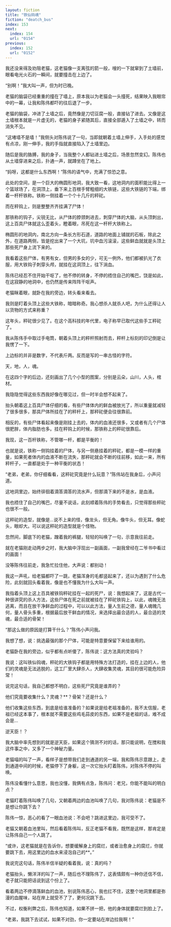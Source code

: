 ```yaml
---
layout: fiction
title: "铁仙钩魂"
fiction: "deatch_bus"
index: 153
next:
  index: 154
  url: "0154"
previous:
  index: 152
  url: "0152"
---
```

我还没来得及劝阻老猫，这老猫像一支离弦的箭一般，嗖的一下就窜到了土墙前，眼看电光火石的一瞬间，就要撞击在上边了。

“别啊！”我大叫一声，但为时已晚。

老猫的脑袋已经重重的撞在了墙上，原本我以为老猫会一头撞死，结果映入我眼帘中的一幕，让我和陈伟都吓的往后退了一步。

老猫的脑袋，冲进了土墙之后，竟然像是刀切豆腐一般，直接钻了进去。又像是这土墙根本就是一片虚无的，老猫的身子紧随其后，直接全部遁入了土墙之中，转而消失不见。

“这堵墙不是墙！”我侧头对陈伟说了一句，当即就朝着土墙上伸手，入手处的感觉有点凉，刚一伸手，我的手指就直接陷入了土墙里边。

随后是我的胳膊，我的身子，当我整个人都钻进土墙之后，场景忽然变幻。陈伟也从土墙穿进来之后，扑通一声，就蹲坐在了地上。

“妈呀，这都是什么东西啊！”陈伟的语气中，充满了惊恐之意。

此处的空间，是一个巨大的椭圆形地洞，我大致一看，这地洞内的面积能比得上一个篮球场了，在洞顶上，垂下来上百根手臂粗细的大铁链，这些大铁链的下端，绑着一杆杆铁称。铁称一侧挂着一个个十几斤的秤砣。

而在秤钩上，则是整整齐齐挂满了尸体！

那铁称的钩子，尖锐无比，从尸体的脖颈刺进去，刺穿尸体的大脑，从头顶刺出，这上百具尸体就这么歪着头，瞪着眼，吊死在这一杆杆大铁称上。

椭圆形的地洞内，南北方向一条长方形石道，道路的地面上铺就的石板，除此之外，在道路两侧，皆是挖出来了一个大坑，坑中血污滚滚，这些鲜血就就是头顶上那些死尸身上流下来的。

我看着这些尸体，有男有女，但男的多女的少，可无一例外，他们都被扒光了衣服，用大铁钩子刺穿头颅，就挂在这洞顶上，往下淌血。

陈伟已经忍不住开始干呕了，他不停的转身，不停的捂住自己的嘴巴，饶是如此，在这寂静的地洞中，也仍然是传来阵阵干呕声。

老猫眯着眼，就卧在我的旁边，转头看来看去。

我则是盯着头顶上这些大铁称，暗暗称奇。我心想杀人就杀人吧，为什么还得让人以货物的方式来称重？

这年头，秤砣很少见了。在这个高科技的年代里，电子称早已取代这些手工秤砣了。

我从陈伟手中取过手电筒，朝着头顶上的秤杆照射而去，秤杆上标刻的印记倒是让我愣了一下。

上边标的并非是数字，不代表斤两。反而是写的一串古怪的字符。

天，地，人，魂。

在这四个字的后边，还刻画出了几个小型的图案，分别是云朵，山川，人头，棺材。

我隐隐觉得这些东西我好像在哪见过，但一时半会想不起来了。

抬头朝着这上百具尸体仔细的看，有些尸体体内的鲜血被放光了，所以重量就减轻了很多很多，那具尸体所挂在了的秤杆上，那秤砣便会往很靠前。

相反的，有些尸体看起来像是刚挂上去的，体内的血液还很多，又或者有几个尸体很肥胖，体内脂肪也多。挂在秤钩上的时候，那铁称上的秤砣很靠后。

我现，这一百杆铁称，不管哪一杆，都是平衡的！

也就是说，铁称一侧钩挂着的尸体，与另一侧悬挂着的秤砣，都是一模一样的重量，如果死者体内的血液不断在流失，那秤砣就会不断的往前移，如此一来，所有秤杆子，一直都是处于一种平衡的状态！

“老弟，老弟，你仔细看看，这秤砣究竟是什么玩意？”陈伟站在我身后，小声问道。

这地洞里边，始终徘徊着滴答滴答的流水声，但那滴下来的不是水，是血液。

我也捂住了自己的嘴巴，尽量不说话，此刻顺着陈伟的手势看去，只觉得那些秤砣也很不一般。

这秤砣的造型，就像是...说不上来的怪，像龙头，但无角。像牛头，但无耳。像蛇头，眼却大。可以说这秤砣的造型就是个怪物。

忽然间，脚底下的老猫，蹭着我的裤腿，轻轻的叫唤了一句，示意我往前走。

就在老猫刚走动两步之时，我大脑中浮现出一副画面，一副我曾经在二爷书中看过的画面！

没等陈伟往前走，我急忙拉住他，大声说：都别动！

我这一声吼，给老猫都吓了一跳，老猫浑身的毛都竖起来了，还以为遇到了什么危险，此刻就回头看着我，像是也不懂我为什么大叫一声。

我指着头顶上这上百具被铁钩秤砣挂在一起的死尸，说：我想起来了，这是古代一种很讲究的杀人方法，这些尸体在死之前就被挂在了秤砣铁钩上，以此，魂魄无法逃离，而且在放干净鲜血的过程中，可以以此方法，量人生前之德，量人魂魄几何，量人骨头多重，根据最后放干鲜血的情况，来选择出最合适的人，最合适的灵魂，最合适的骨架！

“那这么做的原因是打算干什么？”陈伟小声问我。

我想了想，说：挑选最强的那个尸体，可能是特意要保留下来给谁用的。

老猫卧在我的旁边，似乎都有点听傻了，陈伟说：这方法真的灵验吗？

我说：这叫铁仙钩魂，秤砣的大铁钩子都是用特殊方法打造的，挂在上边的人，他们的灵魂是无法逃脱的，这工厂里大肆杀人，大肆收集灵魂，其目的很可能危险异常！

说完这句话，我自己都想不明白，这些死尸究竟是谁弄的？

他们究竟要收集什么？灵魂？**？骨架？还是什么？

他们收集这些东西，到底是给谁准备的？如果说是给老祖准备的，我不太信服，老祖已经这本事了，根本就不需要这些鸡毛蒜皮的东西，如果不是老祖的话，难不成会是...

逆天臣！？

我大脑中率先想到的就是逆天臣，如果这个猜测不对的话，那只能说明，在搅和我这件事之中，又多了一个神秘力量。

老猫喵的叫了一声，看样子是想带我们走到通道的另一端，我和陈伟示意跟上，走到通道中间的时候，老猫停下了身躯，这一次它抬头盯着陈伟，对陈伟不停的叫唤。

陈伟没看懂什么意思，我也没懂，我俩有点急，陈伟问：老兄，你能不能叫的明白点？

老猫盯着陈伟叫唤了几句，又朝着两边的血池叫唤了几句，我对陈伟说：老猫是不是想让你跳下去？

陈伟一惊，恶心的看了一眼血池说：不会吧？跳进这里边，我可受不了。

老猫又朝着血池里叫，然后看着陈伟叫，反正老猫不看我，既然是这样，那肯定是让陈伟自己一个人跳了。

“或许，这老猫就是在告诉你，想要缓解身上的腐烂，或者治愈身上的腐烂，你就要跳下去，用这里边的血水来浸泡自己的**。”

我说完这句话，陈伟半信半疑的看着我，说：真的吗？

老猫抬头，懒洋洋的叫了一声，随后也不理陈伟了，这表情颇有一种你还信不信，老子就只能把话说到这个份上了。

看着两边不停滴落鲜血的血池，别说陈伟恶心，我也扛不住，这整个地洞里都是弥漫的血腥味，站在岸上就受不了了，更何况跳下去。

不过，权衡利弊之后，陈伟也知道，如果不拼一把，他的身体就要腐烂到脸上了。

“老弟，我跳下去试试，如果不对劲，你一定要站在岸边拉我啊！”